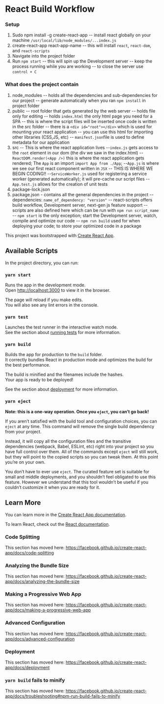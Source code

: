 # React Build Workflow

### Setup

1. Sudo npm install -g create-react-app
  -- install react globally on your machine `/usr/local/lib/node_modules/...index.js`
2. create-react-app react-app-name
  -- this will install `react`, `react-dom`, and `react-scripts`
3. Navigate into the project folder
4. Run `npm start`
  -- this will spin up the Development server
  -- keep the process running while you are working
  -- to close the server use `control + C`

### What does the project contain

1. node_modules
  -- holds all the dependencies and sub-dependencies for our project
  -- generate automatically when you ran `npm install` in project folder
2. public
  -- root folder that gets generated by the web server
  -- holds file only for editing
  -- holds `index.html` the only html page you need for a SPA
    -- this is where the script files will be inserted once code is written in the src folder
    -- there is a `<div id="root"></div>` which is used for mounting your react application
    -- you can use this html for importing other libraries (CSS,JS, etc)
  -- `manifest.json`file is used to define metadata for our application
3. src
  -- This is where the react application lives
  --`index.js` gets access to the `root` element in our dom (the div we saw in the index.html)
    -- `ReactDOM.render(<App />)` this is where the react application gets rendered; The `App` is an import `import App from ./App`;
  --`App.js` is where we see our first react component written in `JSX`
    -- THIS IS WHERE WE BEGIN CODING!!
  --`ServiceWorker.js` used for registering a service worker (generated automatically); it will pre-cache our script files
  --`App.test.js` allows for the creation of unit tests
4. package-lock.json <!-- can be ignored -->
5. package.json - contains all the general dependencies in the project
  -- dependencies: `name_of_dependency: "version"`
  -- react-scripts offers build workflow, Development server, next-gen js feature support
  -- scripts are also defined here which can be run with `npm run script_name`
  -- `npm start` is the only exception; start the Development server, watch, compile and optimize our code
  -- `npm run build` used for when deploying your code; to store your optimized code in a package

This project was bootstrapped with [Create React App](https://github.com/facebook/create-react-app).

## Available Scripts

In the project directory, you can run:

### `yarn start`

Runs the app in the development mode.<br />
Open [http://localhost:3000](http://localhost:3000) to view it in the browser.

The page will reload if you make edits.<br />
You will also see any lint errors in the console.

### `yarn test`

Launches the test runner in the interactive watch mode.<br />
See the section about [running tests](https://facebook.github.io/create-react-app/docs/running-tests) for more information.

### `yarn build`

Builds the app for production to the `build` folder.<br />
It correctly bundles React in production mode and optimizes the build for the best performance.

The build is minified and the filenames include the hashes.<br />
Your app is ready to be deployed!

See the section about [deployment](https://facebook.github.io/create-react-app/docs/deployment) for more information.

### `yarn eject`

**Note: this is a one-way operation. Once you `eject`, you can’t go back!**

If you aren’t satisfied with the build tool and configuration choices, you can `eject` at any time. This command will remove the single build dependency from your project.

Instead, it will copy all the configuration files and the transitive dependencies (webpack, Babel, ESLint, etc) right into your project so you have full control over them. All of the commands except `eject` will still work, but they will point to the copied scripts so you can tweak them. At this point you’re on your own.

You don’t have to ever use `eject`. The curated feature set is suitable for small and middle deployments, and you shouldn’t feel obligated to use this feature. However we understand that this tool wouldn’t be useful if you couldn’t customize it when you are ready for it.

## Learn More

You can learn more in the [Create React App documentation](https://facebook.github.io/create-react-app/docs/getting-started).

To learn React, check out the [React documentation](https://reactjs.org/).

### Code Splitting

This section has moved here: https://facebook.github.io/create-react-app/docs/code-splitting

### Analyzing the Bundle Size

This section has moved here: https://facebook.github.io/create-react-app/docs/analyzing-the-bundle-size

### Making a Progressive Web App

This section has moved here: https://facebook.github.io/create-react-app/docs/making-a-progressive-web-app

### Advanced Configuration

This section has moved here: https://facebook.github.io/create-react-app/docs/advanced-configuration

### Deployment

This section has moved here: https://facebook.github.io/create-react-app/docs/deployment

### `yarn build` fails to minify

This section has moved here: https://facebook.github.io/create-react-app/docs/troubleshooting#npm-run-build-fails-to-minify
